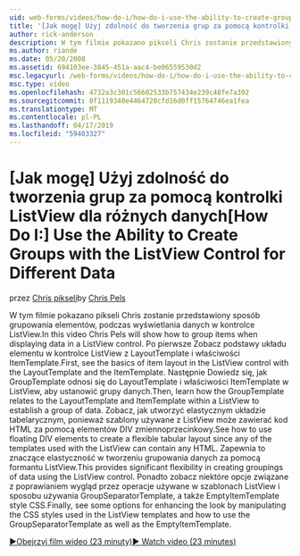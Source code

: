 ```yaml
---
uid: web-forms/videos/how-do-i/how-do-i-use-the-ability-to-create-groups-with-the-listview-control-for-different-data
title: '[Jak mogę] Użyj zdolność do tworzenia grup za pomocą kontrolki ListView dla różnych danych | Dokumentacja firmy Microsoft'
author: rick-anderson
description: W tym filmie pokazano pikseli Chris zostanie przedstawiony sposób grupowania elementów, podczas wyświetlania danych w kontrolce ListView. Po pierwsze Zobacz podstawy układu elementu w ListView contro...
ms.author: riande
ms.date: 05/20/2008
ms.assetid: 694103ee-3845-451a-aac4-be06559530d2
msc.legacyurl: /web-forms/videos/how-do-i/how-do-i-use-the-ability-to-create-groups-with-the-listview-control-for-different-data
msc.type: video
ms.openlocfilehash: 4732a3c301c56602533b757434e239c48fe7a392
ms.sourcegitcommit: 0f1119340e4464720cfd16d0ff15764746ea1fea
ms.translationtype: MT
ms.contentlocale: pl-PL
ms.lasthandoff: 04/17/2019
ms.locfileid: "59403327"
---
```

# <a name="how-do-i-use-the-ability-to-create-groups-with-the-listview-control-for-different-data"></a><span data-ttu-id="0083b-104">[Jak mogę] Użyj zdolność do tworzenia grup za pomocą kontrolki ListView dla różnych danych</span><span class="sxs-lookup"><span data-stu-id="0083b-104">[How Do I:] Use the Ability to Create Groups with the ListView Control for Different Data</span></span>

<span data-ttu-id="0083b-105">przez [Chris pikseli](https://twitter.com/chrispels)</span><span class="sxs-lookup"><span data-stu-id="0083b-105">by [Chris Pels](https://twitter.com/chrispels)</span></span>

<span data-ttu-id="0083b-106">W tym filmie pokazano pikseli Chris zostanie przedstawiony sposób grupowania elementów, podczas wyświetlania danych w kontrolce ListView.</span><span class="sxs-lookup"><span data-stu-id="0083b-106">In this video Chris Pels will show how to group items when displaying data in a ListView control.</span></span> <span data-ttu-id="0083b-107">Po pierwsze Zobacz podstawy układu elementu w kontrolce ListView z LayoutTemplate i właściwości ItemTemplate.</span><span class="sxs-lookup"><span data-stu-id="0083b-107">First, see the basics of item layout in the ListView control with the LayoutTemplate and the ItemTemplate.</span></span> <span data-ttu-id="0083b-108">Następnie Dowiedz się, jak GroupTemplate odnosi się do LayoutTemplate i właściwości ItemTemplate w ListView, aby ustanowić grupy danych.</span><span class="sxs-lookup"><span data-stu-id="0083b-108">Then, learn how the GroupTemplate relates to the LayoutTemplate and ItemTemplate within a ListView to establish a group of data.</span></span> <span data-ttu-id="0083b-109">Zobacz, jak utworzyć elastycznym układzie tabelarycznym, ponieważ szablony używane z ListView może zawierać kod HTML za pomocą elementów DIV zmiennoprzecinkowy.</span><span class="sxs-lookup"><span data-stu-id="0083b-109">See how to use floating DIV elements to create a flexible tabular layout since any of the templates used with the ListView can contain any HTML.</span></span> <span data-ttu-id="0083b-110">Zapewnia to znaczące elastyczność w tworzeniu grupowania danych za pomocą formantu ListView.</span><span class="sxs-lookup"><span data-stu-id="0083b-110">This provides significant flexibility in creating groupings of data using the ListView control.</span></span> <span data-ttu-id="0083b-111">Ponadto zobacz niektóre opcje związane z poprawianiem wygląd przez operacje używane w szablonach ListView i sposobu używania GroupSeparatorTemplate, a także EmptyItemTemplate style CSS.</span><span class="sxs-lookup"><span data-stu-id="0083b-111">Finally, see some options for enhancing the look by manipulating the CSS styles used in the ListView templates and how to use the GroupSeparatorTemplate as well as the EmptyItemTemplate.</span></span>

[<span data-ttu-id="0083b-112">&#9654;Obejrzyj film wideo (23 minuty)</span><span class="sxs-lookup"><span data-stu-id="0083b-112">&#9654; Watch video (23 minutes)</span></span>](https://channel9.msdn.com/Blogs/ASP-NET-Site-Videos/how-do-i-use-the-ability-to-create-groups-with-the-listview-control-for-different-data)
